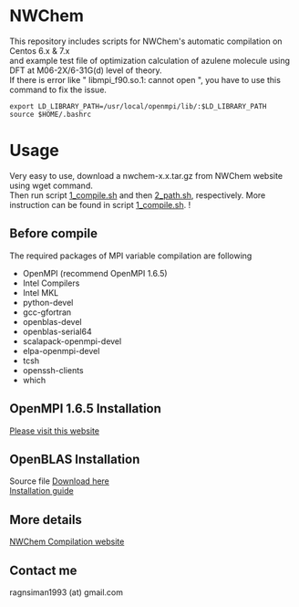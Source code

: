 # NWChem
This repository includes scripts for NWChem's automatic compilation on Centos 6.x &amp; 7.x <br />
and example test file of optimization calculation of azulene molecule using DFT at M06-2X/6-31G(d) level of theory.
<br />
If there is error like " libmpi_f90.so.1: cannot open ", you have to use this command to fix the issue.
```
export LD_LIBRARY_PATH=/usr/local/openmpi/lib/:$LD_LIBRARY_PATH
source $HOME/.bashrc
```

# Usage
Very easy to use, download a nwchem-x.x.tar.gz from NWChem website using wget command. <br />
Then run script [1_compile.sh](https://github.com/rangsimanketkaew/NWChem/blob/master/1_compile.sh) and then [2_path.sh](https://github.com/rangsimanketkaew/NWChem/blob/master/2_path.sh), respectively. More instruction can be found in script [1_compile.sh](https://github.com/rangsimanketkaew/NWChem/blob/master/1_compile.sh). !

## Before compile
The required packages of MPI variable compilation are following <br />
* OpenMPI (recommend OpenMPI 1.6.5) <br />
* Intel Compilers <br />
* Intel MKL <br />
* python-devel <br />
* gcc-gfortran <br />
* openblas-devel <br />
* openblas-serial64 <br />
* scalapack-openmpi-devel <br />
* elpa-openmpi-devel <br />
* tcsh <br />
* openssh-clients <br />
* which

## OpenMPI 1.6.5 Installation
[Please visit this website](http://lsi.ugr.es/~jmantas/pdp/ayuda/datos/instalaciones/Install_OpenMPI_en.pdf)

## OpenBLAS Installation
Source file [Download here](https://www.open-mpi.org/software/ompi/v1.6/) <br />
[Installation guide](https://github.com/xianyi/OpenBLAS/wiki/Installation-Guide)

## More details
[NWChem Compilation website](http://www.nwchem-sw.org/index.php/Compiling_NWChem)

## Contact me
ragnsiman1993 (at) gmail.com
